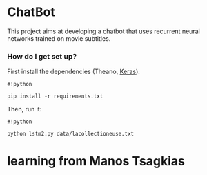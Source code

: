 # ChatBot #

This project aims at developing a chatbot that uses recurrent neural networks trained on movie subtitles.

### How do I get set up? ###

First install the dependencies (Theano, [Keras](http://keras.io)):
```
#!python

pip install -r requirements.txt
```

Then, run it:

```
#!python

python lstm2.py data/lacollectioneuse.txt
```

# learning from Manos Tsagkias #
